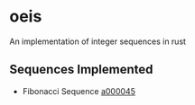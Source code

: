 # oeis
An implementation of integer sequences in rust


## Sequences Implemented 
 - Fibonacci Sequence [a000045](https://oeis.org/A000045) 